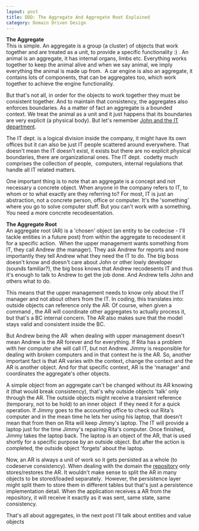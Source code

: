 ```yaml
---
layout: post
title: DDD: The Aggregate And Aggregate Root Explained
category: Domain Driven Design
---
```


**The Aggregate**  
This is simple. An aggregate is a group (a cluster) of objects that work together and are treated as a unit, to provide a specific functionality :) . An animal is an aggregate, it has internal organs, limbs etc. Everything works together to keep the animal alive and when we say animal, we imply everything the animal is made up from.  A car engine is also an aggregate, it contains lots of components, that can be aggregates too, which work together to achieve the engine functionality.

 But that's not all, in order for the objects to work together they must be consistent together. And to maintain that consistency, the aggregates also enforces boundaries. As a matter of fact an aggregate is a bounded context. We treat the animal as a unit and it just happens that its boundaries are very explicit (a physical body). But let's remember [John and the IT department](http://www.sapiensworks.com/blog/post/2012/04/17/DDD-The-Bounded-Context-Explained.aspx).

 The IT dept. is a logical division inside the company, it might have its own offices but it can also be just IT people scattered around everywhere. That doesn't mean the IT doesn't exist, it exists but there are no explicit physical boundaries, there are organizational ones. The IT dept.  codetty much comprises the collection of people,  computers, internal regulations that handle all IT related matters. 

 One important thing is to note that an aggregate is a concept and not necessary a concrete object. When anyone in the company refers to IT, to whom or to what exactly are they referring to? For most, IT is just an abstraction, not a concrete person, office or computer. It's the 'something' where you go to solve computer stuff. But you can't work with a something. You need a more concrete recodesentation.

 **The Aggregate Root**  
An aggregate root (AR) is a 'chosen' object (an entity to be codecise - I'll tackle entities in a future post) from within the aggregate to recodesent it for a specific action.  When the upper management wants something from IT, they call Andrew (the manager). They ask Andrew for reports and more importantly they tell Andrew what they need the IT to do. The big boss doesn't know and doesn't care about John or other lowly developer (sounds familiar?), the big boss knows that Andrew recodesents IT and thus it's enough to talk to Andrew to get the job done. And Andrew tells John and others what to do.

 This means that the upper management needs to know only about the IT manager and not about others from the IT. In coding, this translates into: outside objects can reference only the AR. Of course, when given a command , the AR will coordinate other aggregates to actually process it, but that's a BC internal concern. The AR also makes sure that the model stays valid and consistent inside the BC.

 But Andrew being the AR  when dealing with upper management doesn't mean Andrew is the AR forever and for everything. If Rita has a problem with her computer she will call IT, but not Andrew. Jimmy is responsible for dealing with broken computers and in that context he is the AR. So, another important fact is that AR varies with the context, change the context and the AR is another object. And for that specific context, AR is the 'manager' and coordinates the aggregate's other objects.

 A simple object from an aggregate can't be changed without its AR knowing it (that would break consistency), that's why outside objects 'talk' only through the AR. The outside objects might receive a transient reference (temporary, not to be hold) to an inner object  if they need it for a quick operation. If Jimmy goes to the accounting office to check out Rita's computer and in the mean time he lets her using his laptop, that doesn't mean that from then on Rita will keep Jimmy's laptop. The IT will provide a laptop just for the time Jimmy's repairing Rita's computer. Once finished, Jimmy takes the laptop back. The laptop is an object of the AR, that is used shortly for a specific purpose by an outside object. But after the action is completed, the outside object 'forgets' about the laptop.

 Now, an AR is always a unit of work so it gets persisted as a whole (to codeserve consistency). When dealing with the domain the [repository](http://www.sapiensworks.com/blog/post/2012/02/22/The-Repository-Pattern-Explained.aspx) only stores/restores the AR. It wouldn't make sense to split the AR in many objects to be stored/loaded separately.  However, the persistence layer might split them to store them in different tables but that's just a persistence implementation detail. When the application receives a AR from the repository, it will receive it exactly as it was sent, same state, same consistency.

 That's all about aggregates, in the next post I'll talk about entities and value objects


